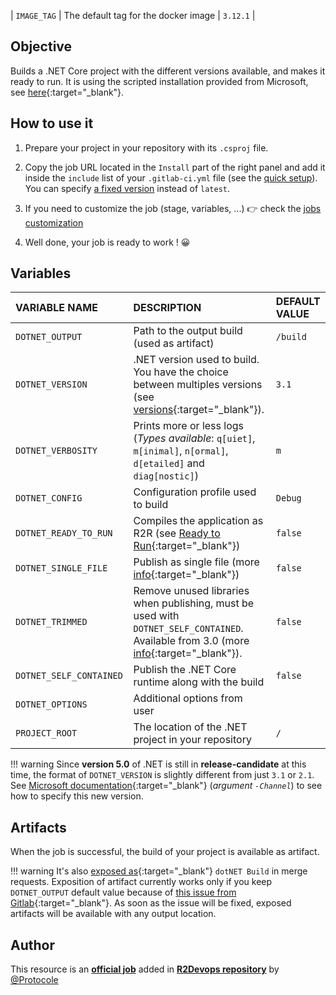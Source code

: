 | `IMAGE_TAG` | The default tag for the docker image | `3.12.1`  |
## Objective

Builds a .NET Core project with the different versions available, and makes it ready to run.
It is using the scripted installation provided from Microsoft, see [here](https://docs.microsoft.com/en-us/dotnet/core/install/linux-alpine#scripted-install){:target="_blank"}.

## How to use it

1. Prepare your project in your repository with its `.csproj` file.
1. Copy the job URL located in the `Install` part of the right panel and add it inside the `include` list of your `.gitlab-ci.yml` file (see the [quick setup](/use-the-hub/#quick-setup)). You can specify [a fixed version](#changelog) instead of `latest`.
3. If you need to customize the job (stage, variables, ...) 👉 check the [jobs
   customization](/use-the-hub/#jobs-customization)

4. Well done, your job is ready to work ! 😀

## Variables

| VARIABLE NAME | DESCRIPTION | DEFAULT VALUE |
|:-|:-|:-
| `DOTNET_OUTPUT` <img width=230/> | Path to the output build (used as artifact) <img width=175/>| `/build` <img width=100/>|
| `DOTNET_VERSION` | .NET version used to build. You have the choice between multiples versions (see [versions](https://github.com/dotnet/installer#installers-and-binaries){:target="_blank"}). | `3.1` |
| `DOTNET_VERBOSITY` | Prints more or less logs (*Types available*: `q[uiet]`, `m[inimal]`, `n[ormal]`, `d[etailed]` and `diag[nostic]`) | `m` |
| `DOTNET_CONFIG` | Configuration profile used to build | `Debug` |
| `DOTNET_READY_TO_RUN` | Compiles the application as R2R (see [Ready to Run](https://docs.microsoft.com/en-us/dotnet/core/deploying/ready-to-run){:target="_blank"}) | `false`
| `DOTNET_SINGLE_FILE` | Publish as single file (more [info](https://github.com/dotnet/designs/blob/master/accepted/2020/single-file/design.md){:target="_blank"}) | `false`
| `DOTNET_TRIMMED` | Remove unused libraries when publishing, must be used with `DOTNET_SELF_CONTAINED`. Available from 3.0 (more [info](https://docs.microsoft.com/en-us/dotnet/core/deploying/trim-self-contained){:target="_blank"}). |  `false`
| `DOTNET_SELF_CONTAINED` | Publish the .NET Core runtime along with the build | `false`
| `DOTNET_OPTIONS` | Additional options from user | ` `
| `PROJECT_ROOT` | The location of the .NET project in your repository | `/` |

!!! warning
    Since **version 5.0** of .NET is still in **release-candidate** at this time, the format of `DOTNET_VERSION` is slightly different from just `3.1` or `2.1`. See [Microsoft documentation](https://docs.microsoft.com/en-us/dotnet/core/tools/dotnet-install-script#options){:target="_blank"} (*argument `-Channel`*) to see how to specify this new version.

## Artifacts

When the job is successful, the build of your project is available as artifact.

!!! warning
    It's also [exposed as](https://docs.gitlab.com/ee/ci/yaml/#artifactsexpose_as){:target="_blank"}
    `dotNET Build` in merge requests.
    Exposition of artifact currently works only if you keep `DOTNET_OUTPUT`
    default value because of [this issue from
    Gitlab](https://gitlab.com/gitlab-org/gitlab/-/issues/37129){:target="_blank"}.
    As soon as the issue will be fixed, exposed artifacts will be available
    with any output location.



## Author
This resource is an **[official job](https://docs.r2devops.io/faq-labels/)** added in [**R2Devops repository**](https://gitlab.com/r2devops/hub) by [@Protocole](https://gitlab.com/Protocole)
